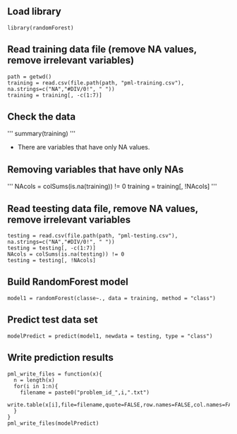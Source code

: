 ## Load library
```
library(randomForest)
```

## Read training data file (remove NA values, remove irrelevant variables)
```
path = getwd()
training = read.csv(file.path(path, "pml-training.csv"), na.strings=c("NA","#DIV/0!", " "))
training = training[, -c(1:7)]
```

## Check the data
'''
summary(training)
'''
* There are variables that have only NA values. 

## Removing variables that have only NAs
'''
NAcols = colSums(is.na(training)) != 0
training = training[, !NAcols]
'''

## Read teesting data file, remove NA values, remove irrelevant variables
```
testing = read.csv(file.path(path, "pml-testing.csv"), na.strings=c("NA","#DIV/0!", " "))
testing = testing[, -c(1:7)]
NAcols = colSums(is.na(testing)) != 0
testing = testing[, !NAcols]
```

## Build RandomForest model
```
model1 = randomForest(classe~., data = training, method = "class")
```

## Predict test data set
```
modelPredict = predict(model1, newdata = testing, type = "class")
```

## Write prediction results
```
pml_write_files = function(x){
  n = length(x)
  for(i in 1:n){
    filename = paste0("problem_id_",i,".txt")
    write.table(x[i],file=filename,quote=FALSE,row.names=FALSE,col.names=FALSE)
  }
}
pml_write_files(modelPredict)
```
